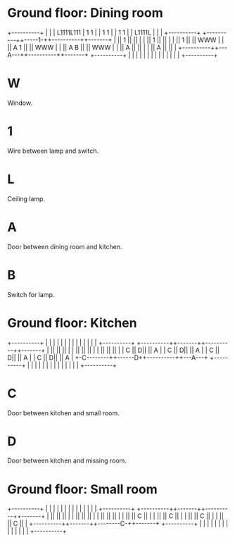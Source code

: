 # Ground floor: Dining room

+----------+
|          |
|  L1111L111
|  1    1  |
|  1    1  |
|  1    1  |
|  L1111L  |
|          |
+----------+
+----------++-----1-++----------++-------+
|          ||     1 ||          ||       |
|          ||     1 ||          ||       |
|          ||     1 ||          ||  WWW  |
|          ||   A 1 ||          ||  WWW  |
|          ||   A B ||          ||  WWW  |
|          ||   A   ||          ||       |
|          ||   A   ||          ||       |
+----------++---A---++----------++-------+
+----------+
|          |
|          |
|          |
|          |
|          |
|          |
|          |
+----------+

# W

Window.

# 1

Wire between lamp and switch.

# L

Ceiling lamp.

# A

Door between dining room and kitchen.

# B

Switch for lamp.

# Ground floor: Kitchen

+----------+
|          |
|          |
|          |
|          |
|          |
|          |
|          |
+----------+
+----------++-------++----------++-------+
|          ||       ||          ||       |
|          ||       ||          ||       |
|          ||       ||          ||       |
| C        ||      D||          ||   A   |
| C        ||      D||          ||   A   |
| C        ||      D||          ||   A   |
| C        ||      D||          ||   A   |
+-C--------++------D++----------++---A---+
+----------+
|          |
|          |
|          |
|          |
|          |
|          |
|          |
+----------+

# C

Door between kitchen and small room.

# D

Door between kitchen and missing room.

# Ground floor: Small room

+----------+
|          |
|          |
|          |
|          |
|          |
|          |
|          |
+----------+
+----------++-------++----------++-------+
|          ||       ||          ||       |
|          ||       ||          ||       |
|          ||       ||          ||       |
|          ||       ||        C ||       |
|          ||       ||        C ||       |
|          ||       ||        C ||       |
|          ||       ||        C ||       |
+----------++-------++--------C-++-------+
+----------+
|          |
|          |
|          |
|          |
|          |
|          |
|          |
+----------+
